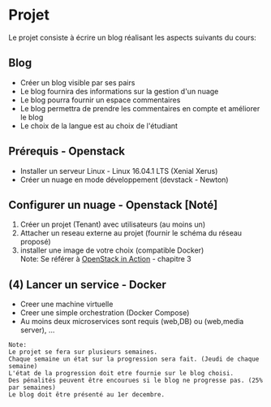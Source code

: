 # Projet

Le projet consiste à écrire un blog réalisant les aspects suivants du cours:

## Blog
* Créer un blog visible par ses pairs
* Le blog fournira des informations sur la gestion d'un nuage
* Le blog pourra fournir un espace commentaires 
* Le blog permettra de prendre les commentaires en compte et améliorer le blog
* Le choix de la langue est au choix de l'étudiant

## Prérequis - Openstack 
* Installer un serveur Linux - Linux 16.04.1 LTS (Xenial Xerus) 
* Créer un nuage en mode développement (devstack - Newton)

## Configurer un nuage - Openstack [Noté] 
1) Créer un projet (Tenant) avec utilisateurs (au moins un)  
2) Attacher un reseau externe au projet (fournir le schéma du réseau proposé)  
3) installer une image de votre choix (compatible Docker)  
Note: Se référer à [OpenStack in Action](https://www.manning.com/books/openstack-in-action) - chapitre 3  

## (4) Lancer un service - Docker
* Creer une machine virtuelle 
* Creer une simple orchestration (Docker Compose)
* Au moins deux microservices sont requis (web,DB) ou (web,media server), ...

```
Note: 
Le projet se fera sur plusieurs semaines. 
Chaque semaine un état sur la progression sera fait. (Jeudi de chaque semaine)
L'état de la progression doit etre fournie sur le blog choisi.
Des pénalités peuvent être encourues si le blog ne progresse pas. (25% par semaines)
Le blog doit être présenté au 1er decembre.
```
